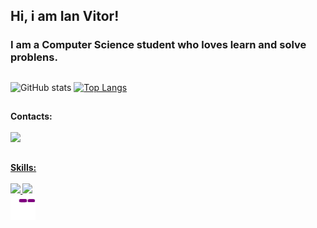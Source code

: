 <h2>Hi, i am Ian Vitor!
  
<h3>I am a Computer Science student who loves learn and solve problens.
  
##

  ![GitHub stats](https://github-readme-stats.vercel.app/api?username=IanVitor&show_icons=true&theme=radical)  [![Top Langs](https://github-readme-stats.vercel.app/api/top-langs/?username=IanVitor&theme=radical)](https://github.com/anuraghazra/github-readme-stats)

##

<h4>Contacts:
<div style="display: inline_block"><br>
  <a href="https://www.linkedin.com/in/ian-vitor-moraes-da-silva-66295820b/" target="_blank"><img src="https://img.shields.io/badge/LinkedIn-0077B5?style=for-the-badge&logo=linkedin&logoColor=white">
</div>
    
##
  
<h4>Skills:
<div style="display: inline_block"><br>
  <img src="https://img.shields.io/badge/Python-3776AB?style=for-the-badge&logo=python&logoColor=white">
  <img src="https://img.shields.io/badge/C-00599C?style=for-the-badge&logo=c&logoColor=white">
</div>
<img src="https://github.com/IanVitor/IanVitor/blob/output/github-contribution-grid-snake.gif" width="40" height="40" />
